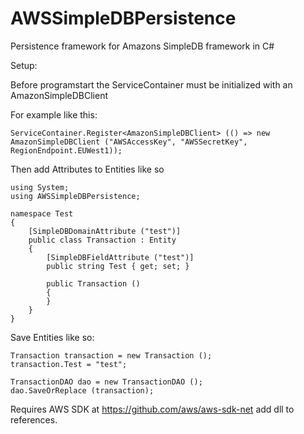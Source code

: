 AWSSimpleDBPersistence
======================

Persistence framework for Amazons SimpleDB framework in C#

Setup:

Before programstart the ServiceContainer must be initialized with an AmazonSimpleDBClient

For example like this:

    ServiceContainer.Register<AmazonSimpleDBClient> (() => new AmazonSimpleDBClient ("AWSAccessKey", "AWSSecretKey", RegionEndpoint.EUWest1));

Then add Attributes to Entities like so

    using System;
    using AWSSimpleDBPersistence;
    
    namespace Test
    {
    	[SimpleDBDomainAttribute ("test")]
    	public class Transaction : Entity
    	{
    		[SimpleDBFieldAttribute ("test")]
    		public string Test { get; set; }
    
    		public Transaction ()
    		{
    		}
    	}
    }
    
Save Entities like so:

    Transaction transaction = new Transaction ();
    transaction.Test = "test";
    
    TransactionDAO dao = new TransactionDAO ();
    dao.SaveOrReplace (transaction);

Requires AWS SDK at https://github.com/aws/aws-sdk-net add dll to references.